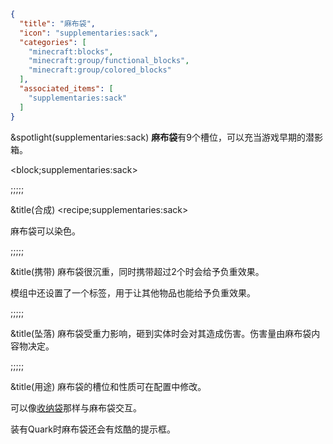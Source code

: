 ```json
{
  "title": "麻布袋",
  "icon": "supplementaries:sack",
  "categories": [
    "minecraft:blocks",
    "minecraft:group/functional_blocks",
    "minecraft:group/colored_blocks"
  ],
  "associated_items": [
    "supplementaries:sack"
  ]
}
```

&spotlight(supplementaries:sack)
**麻布袋**有9个槽位，可以充当游戏早期的潜影箱。

<block;supplementaries:sack>

;;;;;

&title(合成)
<recipe;supplementaries:sack>

麻布袋可以染色。

;;;;;

&title(携带)
麻布袋很沉重，同时携带超过2个时会给予负重效果。


模组中还设置了一个标签，用于让其他物品也能给予负重效果。

;;;;;

&title(坠落)
麻布袋受重力影响，砸到实体时会对其造成伤害。伤害量由麻布袋内容物决定。

;;;;;

&title(用途)
麻布袋的槽位和性质可在配置中修改。


可以像[收纳袋](^minecraft:bundle)那样与麻布袋交互。


装有Quark时麻布袋还会有炫酷的提示框。
